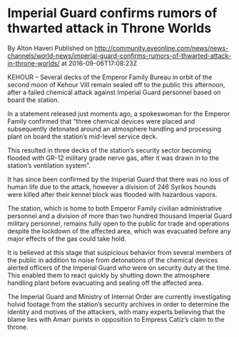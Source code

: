 # Imperial Guard confirms rumors of thwarted attack in Throne Worlds
By Alton Haveri
Published on http://community.eveonline.com/news/news-channels/world-news/imperial-guard-confirms-rumors-of-thwarted-attack-in-throne-worlds/ at 2016-09-06T17:08:23Z

KEHOUR – Several decks of the Emperor Family Bureau in orbit of the second moon of Kehour VIII remain sealed off to the public this afternoon, after a failed chemical attack against Imperial Guard personnel based on board the station.

In a statement released just moments ago, a spokeswoman for the Emperor Family confirmed that “three chemical devices were placed and subsequently detonated around an atmosphere handling and processing plant on board the station’s mid-level service deck.

This resulted in three decks of the station’s security sector becoming flooded with GR-12 military grade nerve gas, after it was drawn in to the station’s ventilation system”.

It has since been confirmed by the Imperial Guard that there was no loss of human life due to the attack, however a division of 246 Syrikos hounds were killed after their kennel block was flooded with hazardous vapors.

The station, which is home to both Emperor Family civilian administrative personnel and a division of more than two hundred thousand Imperial Guard military personnel, remains fully open to the public for trade and operations despite the lockdown of the affected area, which was evacuated before any major effects of the gas could take hold.

It is believed at this stage that suspicious behavior from several members of the public in addition to noise from detonations of the chemical devices alerted officers of the Imperial Guard who were on security duty at the time. This enabled them to react quickly by shutting down the atmosphere handling plant before evacuating and sealing off the affected area.

The Imperial Guard and Ministry of Internal Order are currently investigating holvid footage from the station’s security archives in order to determine the identity and motives of the attackers, with many experts believing that the blame lies with Amarr purists in opposition to Empress Catiz’s claim to the throne.

